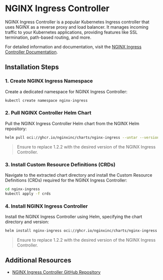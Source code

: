 # NGINX Ingress Controller

NGINX Ingress Controller is a popular Kubernetes Ingress controller that uses NGINX as a reverse proxy and load balancer. It manages incoming traffic to your Kubernetes applications, providing features like SSL termination, path-based routing, and more.

For detailed information and documentation, visit the [NGINX Ingress Controller Documentation](https://docs.nginx.com/nginx-ingress-controller/).

## Installation Steps

### 1. Create NGINX Ingress Namespace
Create a dedicated namespace for NGINX Ingress Controller:

```bash
kubectl create namespace nginx-ingress
```

### 2. Pull NGINX Controller Helm Chart
Pull the NGINX Ingress Controller Helm chart from the NGINX Helm repository:

```bash
helm pull oci://ghcr.io/nginxinc/charts/nginx-ingress --untar --version 1.2.2
```
> Ensure to replace 1.2.2 with the desired version of the NGINX Ingress Controller.

### 3. Install Custom Resource Definitions (CRDs)
Navigate to the extracted chart directory and install the Custom Resource Definitions (CRDs) required for the NGINX Ingress Controller:

```bash
cd nginx-ingress
kubectl apply -f crds
```

### 4. Install NGINX Ingress Controller
Install the NGINX Ingress Controller using Helm, specifying the chart directory and version:

```bash
helm install nginx-ingress oci://ghcr.io/nginxinc/charts/nginx-ingress --version 1.2.2 --namespace nginx-ingress --set controller.enableTLSPassthrough=true
```
> Ensure to replace 1.2.2 with the desired version of the NGINX Ingress Controller.

## Additional Resources
- [NGINX Ingress Controller GitHub Repository](https://github.com/nginxinc/kubernetes-ingress)
